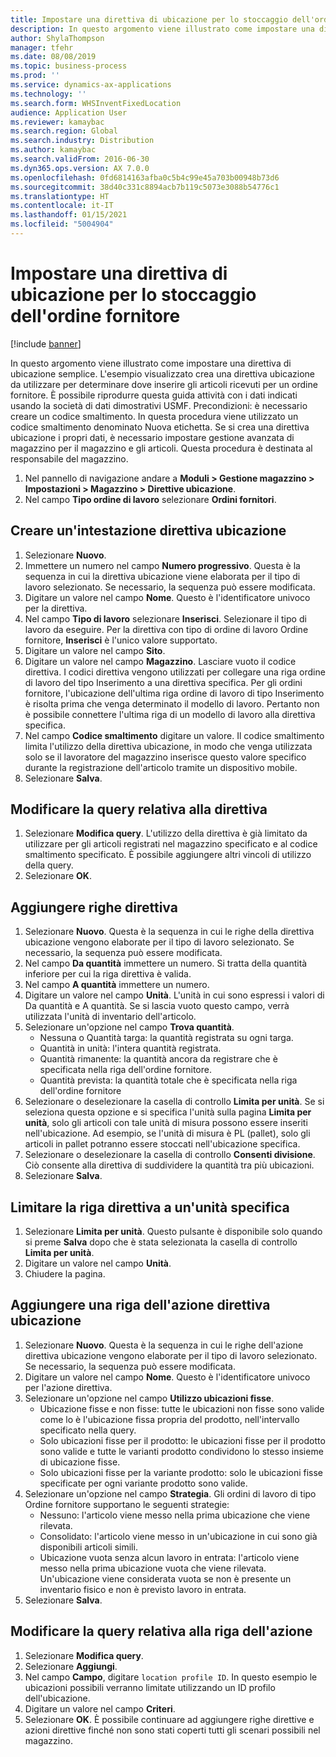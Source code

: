 ```yaml
---
title: Impostare una direttiva di ubicazione per lo stoccaggio dell'ordine fornitore
description: In questo argomento viene illustrato come impostare una direttiva di ubicazione semplice.
author: ShylaThompson
manager: tfehr
ms.date: 08/08/2019
ms.topic: business-process
ms.prod: ''
ms.service: dynamics-ax-applications
ms.technology: ''
ms.search.form: WHSInventFixedLocation
audience: Application User
ms.reviewer: kamaybac
ms.search.region: Global
ms.search.industry: Distribution
ms.author: kamaybac
ms.search.validFrom: 2016-06-30
ms.dyn365.ops.version: AX 7.0.0
ms.openlocfilehash: 0fd6814163afba0c5b4c99e45a703b00948b73d6
ms.sourcegitcommit: 38d40c331c8894acb7b119c5073e3088b54776c1
ms.translationtype: HT
ms.contentlocale: it-IT
ms.lasthandoff: 01/15/2021
ms.locfileid: "5004904"
---
```

# <a name="set-up-a-location-directive-for-purchase-order-put-away"></a>Impostare una direttiva di ubicazione per lo stoccaggio dell'ordine fornitore

[!include [banner](../../includes/banner.md)]

In questo argomento viene illustrato come impostare una direttiva di ubicazione semplice. L'esempio visualizzato crea una direttiva ubicazione da utilizzare per determinare dove inserire gli articoli ricevuti per un ordine fornitore. È possibile riprodurre questa guida attività con i dati indicati usando la società di dati dimostrativi USMF. Precondizioni: è necessario creare un codice smaltimento. In questa procedura viene utilizzato un codice smaltimento denominato Nuova etichetta. Se si crea una direttiva ubicazione i propri dati, è necessario impostare gestione avanzata di magazzino per il magazzino e gli articoli. Questa procedura è destinata al responsabile del magazzino.

1. Nel pannello di navigazione andare a **Moduli > Gestione magazzino > Impostazioni > Magazzino > Direttive ubicazione**.
2. Nel campo **Tipo ordine di lavoro** selezionare **Ordini fornitori**.

## <a name="create-a-location-directive-header"></a>Creare un'intestazione direttiva ubicazione
1. Selezionare **Nuovo**.
2. Immettere un numero nel campo **Numero progressivo**. Questa è la sequenza in cui la direttiva ubicazione viene elaborata per il tipo di lavoro selezionato. Se necessario, la sequenza può essere modificata.  
3. Digitare un valore nel campo **Nome**. Questo è l'identificatore univoco per la direttiva.  
4. Nel campo **Tipo di lavoro** selezionare **Inserisci**. Selezionare il tipo di lavoro da eseguire. Per la direttiva con tipo di ordine di lavoro Ordine fornitore, **Inserisci** è l'unico valore supportato.  
5. Digitare un valore nel campo **Sito**.
6. Digitare un valore nel campo **Magazzino**. Lasciare vuoto il codice direttiva.  I codici direttiva vengono utilizzati per collegare una riga ordine di lavoro del tipo Inserimento a una direttiva specifica. Per gli ordini fornitore, l'ubicazione dell'ultima riga ordine di lavoro di tipo Inserimento è risolta prima che venga determinato il modello di lavoro. Pertanto non è possibile connettere l'ultima riga di un modello di lavoro alla direttiva specifica.   
7. Nel campo **Codice smaltimento** digitare un valore. Il codice smaltimento limita l'utilizzo della direttiva ubicazione, in modo che venga utilizzata solo se il lavoratore del magazzino inserisce questo valore specifico durante la registrazione dell'articolo tramite un dispositivo mobile.  
8. Selezionare **Salva**.

## <a name="edit-the-query-for-directive"></a>Modificare la query relativa alla direttiva
1. Selezionare **Modifica query**. L'utilizzo della direttiva è già limitato da utilizzare per gli articoli registrati nel magazzino specificato e al codice smaltimento specificato. È possibile aggiungere altri vincoli di utilizzo della query.  
2. Selezionare **OK**.

## <a name="add-directive-lines"></a>Aggiungere righe direttiva
1. Selezionare **Nuovo**. Questa è la sequenza in cui le righe della direttiva ubicazione vengono elaborate per il tipo di lavoro selezionato. Se necessario, la sequenza può essere modificata.  
2. Nel campo **Da quantità** immettere un numero. Si tratta della quantità inferiore per cui la riga direttiva è valida.  
3. Nel campo **A quantità** immettere un numero.
4. Digitare un valore nel campo **Unità**. L'unità in cui sono espressi i valori di Da quantità e A quantità. Se si lascia vuoto questo campo, verrà utilizzata l'unità di inventario dell'articolo.  
5. Selezionare un'opzione nel campo **Trova quantità**.
    - Nessuna o Quantità targa: la quantità registrata su ogni targa.  
    - Quantità in unità: l'intera quantità registrata.  
    - Quantità rimanente: la quantità ancora da registrare che è specificata nella riga dell'ordine fornitore.  
    - Quantità prevista: la quantità totale che è specificata nella riga dell'ordine fornitore  
6. Selezionare o deselezionare la casella di controllo **Limita per unità**. Se si seleziona questa opzione e si specifica l'unità sulla pagina **Limita per unità**, solo gli articoli con tale unità di misura possono essere inseriti nell'ubicazione. Ad esempio, se l'unità di misura è PL (pallet), solo gli articoli in pallet potranno essere stoccati nell'ubicazione specifica.  
7. Selezionare o deselezionare la casella di controllo **Consenti divisione**. Ciò consente alla direttiva di suddividere la quantità tra più ubicazioni.  
8. Selezionare **Salva**.

## <a name="restrict-the-directive-line-to-a-specific-unit"></a>Limitare la riga direttiva a un'unità specifica
1. Selezionare **Limita per unità**. Questo pulsante è disponibile solo quando si preme **Salva** dopo che è stata selezionata la casella di controllo **Limita per unità**.  
2. Digitare un valore nel campo **Unità**.
3. Chiudere la pagina.

## <a name="add-a-location-directive-action-line"></a>Aggiungere una riga dell'azione direttiva ubicazione
1. Selezionare **Nuovo**. Questa è la sequenza in cui le righe dell'azione direttiva ubicazione vengono elaborate per il tipo di lavoro selezionato. Se necessario, la sequenza può essere modificata.  
2. Digitare un valore nel campo **Nome**. Questo è l'identificatore univoco per l'azione direttiva.  
3. Selezionare un'opzione nel campo **Utilizzo ubicazioni fisse**.
    - Ubicazione fisse e non fisse: tutte le ubicazioni non fisse sono valide come lo è l'ubicazione fissa propria del prodotto, nell'intervallo specificato nella query.  
    - Solo ubicazioni fisse per il prodotto: le ubicazioni fisse per il prodotto sono valide e tutte le varianti prodotto condividono lo stesso insieme di ubicazione fisse.  
    - Solo ubicazioni fisse per la variante prodotto: solo le ubicazioni fisse specificate per ogni variante prodotto sono valide.  
4. Selezionare un'opzione nel campo **Strategia**. Gli ordini di lavoro di tipo Ordine fornitore supportano le seguenti strategie: 
    - Nessuno: l'articolo viene messo nella prima ubicazione che viene rilevata.  
    - Consolidato: l'articolo viene messo in un'ubicazione in cui sono già disponibili articoli simili.  
    - Ubicazione vuota senza alcun lavoro in entrata: l'articolo viene messo nella prima ubicazione vuota che viene rilevata. Un'ubicazione viene considerata vuota se non è presente un inventario fisico e non è previsto lavoro in entrata.  
5. Selezionare **Salva**.

## <a name="edit-the-query-for-directive-action-line"></a>Modificare la query relativa alla riga dell'azione
1. Selezionare **Modifica query**.
2. Selezionare **Aggiungi**.
3. Nel campo **Campo**, digitare `location profile ID`. In questo esempio le ubicazioni possibili verranno limitate utilizzando un ID profilo dell'ubicazione.  
4. Digitare un valore nel campo **Criteri**.
5. Selezionare **OK**. È possibile continuare ad aggiungere righe direttive e azioni direttive finché non sono stati coperti tutti gli scenari possibili nel magazzino.  

